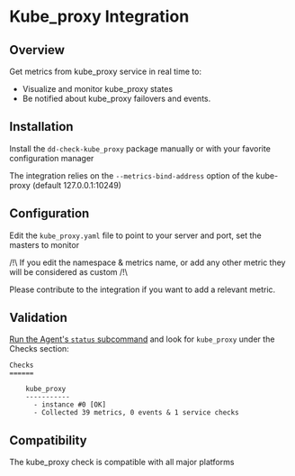 # Kube_proxy Integration

## Overview

Get metrics from kube_proxy service in real time to:

* Visualize and monitor kube_proxy states
* Be notified about kube_proxy failovers and events.

## Installation

Install the `dd-check-kube_proxy` package manually or with your favorite configuration manager

The integration relies on the `--metrics-bind-address` option of the kube-proxy (default 127.0.0.1:10249)

## Configuration

Edit the `kube_proxy.yaml` file to point to your server and port, set the masters to monitor

/!\ If you edit the namespace & metrics name, or add any other metric they will be considered as custom /!\

Please contribute to the integration if you want to add a relevant metric.

## Validation

[Run the Agent's `status` subcommand](https://docs.datadoghq.com/agent/faq/agent-status-and-information/) and look for `kube_proxy` under the Checks section:

    Checks
    ======

        kube_proxy
        -----------
          - instance #0 [OK]
          - Collected 39 metrics, 0 events & 1 service checks

## Compatibility

The kube_proxy check is compatible with all major platforms
